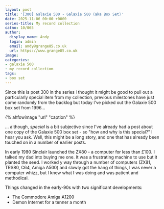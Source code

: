 ```yaml
---
layout: post
title: '[300] Galaxie 500 - Galaxie 500 (aka Box Set)'
date: 2025-11-06 00:00 +0000
series-title: My record collection 
catno: 10/065
author:
  display_name: Andy
  login: admin
  email: andy@grange85.co.uk
  url: https://www.grange85.co.uk
image:
categories:
- galaxie 500
- my record collection
tags:
- box set
---
```

Since this is post 300 in the series I thought it might be good to pull out a particularly special item from my collection, previous milestones have just come randomly from the backlog but today I've picked out the Galaxie 500 box set from 1996...

{% ahfowimage "url" "caption" %}

... although, _special_ is a bit subjective since I've already had a post about one copy of the Galaxie 500 box set - so "how and why is this special?" I hear you ask. Well, this might be a long story, and one that has already been touched on in a number of earlier posts.

In early 1980 Sinclair launched the ZX80 - a computer for less than £100. I talked my dad into buying me one. It was a frustrating machine to use but it planted the seed. I worked y way through a number of computers (ZX81, TRS80, C64, Amiga A500) and slowly got the hang of things, I was never a computer whizz, but I knew what I was doing and was patient and methodical.

Things changed in the early-90s with two significant developments:

 - The Commodore Amiga A1200
 - Demon Internet for a tenner a month


